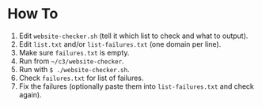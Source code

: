# How To

1. Edit `website-checker.sh` (tell it which list to check and what to output).
2. Edit `list.txt` and/or `list-failures.txt` (one domain per line).
3. Make sure `failures.txt` is empty.
4. Run from `~/c3/website-checker`.
5. Run with `$ ./website-checker.sh`.
6. Check `failures.txt` for list of failures.
7. Fix the failures (optionally paste them into `list-failures.txt` and check again).
